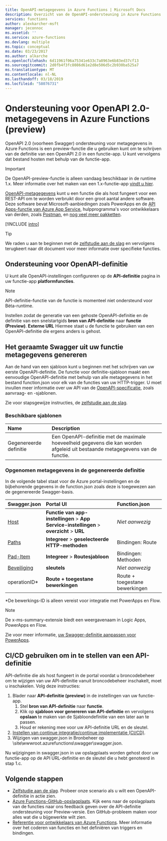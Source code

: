 ```yaml
---
title: OpenAPI-metagegevens in Azure Functions | Microsoft Docs
description: Overzicht van de OpenAPI-ondersteuning in Azure Functions
services: functions
author: alexkarcher-msft
manager: jeconnoc
ms.assetid: ''
ms.service: azure-functions
ms.devlang: multiple
ms.topic: conceptual
ms.date: 03/23/2017
ms.author: alkarche
ms.openlocfilehash: 6d11961f06a75341e633c7a8963e6b83ed37cf13
ms.sourcegitcommit: 2d0fb4f3fc8086d61e2d8e506d5c2b930ba525a7
ms.translationtype: MT
ms.contentlocale: nl-NL
ms.lasthandoff: 03/18/2019
ms.locfileid: "58076731"
---
```

# <a name="openapi-20-metadata-support-in-azure-functions-preview"></a>Ondersteuning voor OpenAPI 2.0-metagegevens in Azure Functions (preview)
OpenAPI 2.0 (voorheen Swagger) ondersteuning voor metagegevens in Azure Functions is een preview-functie die u gebruiken kunt om te schrijven van de definitie van een OpenAPI 2.0 in een functie-app. U kunt vervolgens dat bestand hosten met behulp van de functie-app.

> [!IMPORTANT]
> De OpenAPI-preview-functie is alleen vandaag beschikbaar in de runtime 1.x. Meer informatie over het maken van een 1.x-functie-app [vindt u hier](./functions-versions.md#creating-1x-apps).

[OpenAPI-metagegevens](https://swagger.io/) kunt u een functie die als host fungeert voor een REST-API om te worden verbruikt door een groot aantal andere software. Deze software bevat Microsoft-aanbiedingen zoals PowerApps en de [API Apps-functie van Azure App Service](../app-service/overview.md), hulpprogramma's voor ontwikkelaars van derden, zoals [Postman](https://www.getpostman.com/docs/importing_swagger), en [nog veel meer pakketten](https://swagger.io/tools/).

[!INCLUDE [intro](../../includes/functions-bindings-intro.md)]

>[!TIP]
>We raden u aan te beginnen met de [zelfstudie aan de slag](./functions-api-definition-getting-started.md) en vervolgens terugkeert naar dit document voor meer informatie over specifieke functies.

## <a name="enable"></a>Ondersteuning voor OpenAPI-definitie
U kunt alle OpenAPI-instellingen configureren op de **API-definitie** pagina in uw functie-app **platformfuncties**.

> [!NOTE]
> API-definitie-functie van de functie is momenteel niet ondersteund voor Bèta-runtime.

Instellen zodat de generatie van een gehoste OpenAPI-definitie en de definitie van een snelstartgids **bron van API-definitie** naar **functie (Preview)**. **Externe URL** Hiermee staat u de functie te gebruiken van een OpenAPI-definitie die ergens anders is gehost.

## <a name="generate-definition"></a>Het geraamte Swagger uit uw functie metagegevens genereren
Aan de hand van een sjabloon kunt u beginnen met het schrijven van uw eerste OpenAPI-definitie. De functie voor definitie-sjabloon maakt een eenvoudige OpenAPI-definitie met behulp van alle metagegevens in het bestand function.json voor elk van de functies van uw HTTP-trigger. U moet invullen meer informatie over uw API van de [OpenAPI-specificatie](https://swagger.io/specification/), zoals aanvraag- en -sjablonen.

Zie voor stapsgewijze instructies, de [zelfstudie aan de slag](./functions-api-definition-getting-started.md).

### <a name="templates"></a>Beschikbare sjablonen

|Name| Description |
|:-----|:-----|
|Gegenereerde definitie|Een OpenAPI-definitie met de maximale hoeveelheid gegevens die kan worden afgeleid uit bestaande metagegevens van de functie.|

### <a name="quickstart-details"></a>Opgenomen metagegevens in de gegenereerde definitie

In de volgende tabel staat voor de Azure portal-instellingen en de bijbehorende gegevens in de function.json zoals deze is toegewezen aan de gegenereerde Swagger-basis.

|Swagger.json|Portal UI|Function.json|
|:----|:-----|:-----|
|[Host](https://swagger.io/specification/#fixed-fields-15)|**Functie van app-instellingen** > **App Service-instellingen** > **overzicht** > **URL**|*Niet aanwezig*
|[Paths](https://swagger.io/specification/#paths-object-29)|**Integreer** > **geselecteerde HTTP-methoden**|Bindingen: Route
|[Pad-Item](https://swagger.io/specification/#path-item-object-32)|**Integreer** > **Routesjabloon**|Bindingen: Methoden
|[Beveiliging](https://swagger.io/specification/#security-scheme-object-112)|**sleutels**|*Niet aanwezig*|
|operationID*|**Route + toegestane bewerkingen**|Route + toegestane bewerkingen|

\*De bewerkings-ID is alleen vereist voor integratie met PowerApps en Flow.
> [!NOTE]
> De x-ms-summary-extensie biedt een weergavenaam in Logic Apps, PowerApps en Flow.
>
> Zie voor meer informatie, [uw Swagger-definitie aanpassen voor PowerApps](https://powerapps.microsoft.com/tutorials/customapi-how-to-swagger/).

## <a name="CICD"></a>CI/CD gebruiken om in te stellen van een API-definitie

 API-definitie die als host fungeert in de portal voordat u broncodebeheer om te wijzigen van uw API-definitie vanuit broncodebeheer inschakelt, moet u inschakelen. Volg deze instructies:

1. Blader naar **API-definitie (preview)** in de instellingen van uw functie-app.
   1. Stel **bron van API-definitie** naar **functie**.
   1. Klik op **sjabloon voor genereren van API-definitie** en vervolgens **opslaan** te maken van de Sjabloondefinitie van een later aan te passen.
   1. Houd er rekening mee voor uw API-definitie URL en de sleutel.
1. [Instellen van continue integratie/continue implementatie (CI/CD)](https://docs.microsoft.com/azure/azure-functions/functions-continuous-deployment#continuous-deployment-requirements).
2. Wijzigen van swagger.json in Bronbeheer op \site\wwwroot\.azurefunctions\swagger\swagger.json.

Nu wijzigingen in swagger.json in uw opslagplaats worden gehost door uw functie-app op de API URL-definitie en de sleutel die u hebt genoteerd in stap 1.c.

## <a name="next-steps"></a>Volgende stappen
* [Zelfstudie aan de slag](functions-api-definition-getting-started.md). Probeer onze scenario als u wilt een OpenAPI-definitie in actie zien.
* [Azure Functions-GitHub-opslagplaats](https://github.com/Azure/Azure-Functions/). Kijk eens naar de opslagplaats van de functies naar ons feedback geven over de API-definitie ondersteuning voor Preview-versie. Een GitHub-probleem maken voor alles wat die u bijgewerkte wilt zien.
* [Referentie voor ontwikkelaars van Azure Functions](functions-reference.md). Meer informatie over het coderen van functies en het definiëren van triggers en bindingen.
